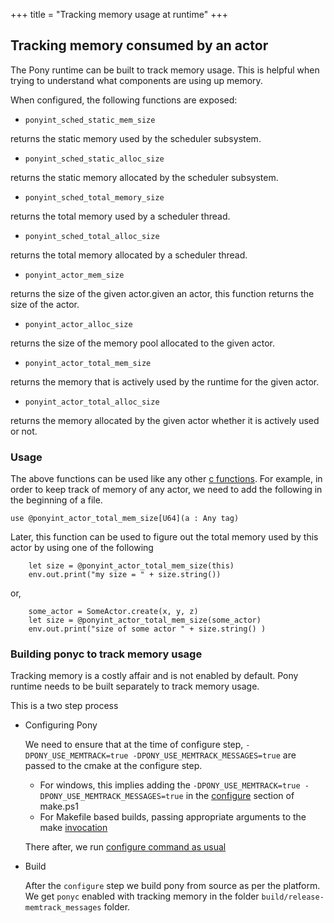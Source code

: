 +++
title = "Tracking memory usage at runtime"
+++

## Tracking memory consumed by an actor

The Pony runtime can be built to track memory usage. This is helpful when trying to understand what components are using up memory.

When configured, the following functions are exposed:

- `ponyint_sched_static_mem_size` 

returns the static memory used by the scheduler subsystem.

- `ponyint_sched_static_alloc_size` 

returns the static memory allocated by the scheduler subsystem.

- `ponyint_sched_total_memory_size` 

returns the total memory used by a scheduler thread.

- `ponyint_sched_total_alloc_size` 

returns the total memory allocated by a scheduler thread.

- `ponyint_actor_mem_size` 

returns the size of the given actor.given an actor, this function returns the size of the actor.

- `ponyint_actor_alloc_size` 

returns the size of the memory pool allocated to the given actor.

- `ponyint_actor_total_mem_size` 

returns the memory that is actively used by the runtime for the given actor. 

- `ponyint_actor_total_alloc_size` 

returns the memory allocated by the given actor whether it is actively used or not.

### Usage

The above functions can be used like any other [c functions](https://tutorial.ponylang.io/c-ffi/calling-c.html). 
For example, in order to keep track of memory of any actor, we need to add the following in the beginning of a file. 

```pony
use @ponyint_actor_total_mem_size[U64](a : Any tag)
```

Later, this function can be used to figure out the total memory used by this actor by using one of the following

```pony
    let size = @ponyint_actor_total_mem_size(this)
    env.out.print("my size = " + size.string())
```
or,

```pony
    some_actor = SomeActor.create(x, y, z)
    let size = @ponyint_actor_total_mem_size(some_actor)
    env.out.print("size of some actor " + size.string() )
```


### Building ponyc to track memory usage
Tracking memory is a costly affair and is not enabled by default. Pony runtime needs to be built separately to track memory usage. 

This is a two step process

-  Configuring Pony

   We need to ensure that at the time of configure step, `-DPONY_USE_MEMTRACK=true -DPONY_USE_MEMTRACK_MESSAGES=true` are passed to the cmake at the configure step.

    - For windows, this implies adding the `-DPONY_USE_MEMTRACK=true -DPONY_USE_MEMTRACK_MESSAGES=true` in the [configure](https://github.com/ponylang/ponyc/blob/make.ps1) section of make.ps1
   - For Makefile based builds, passing appropriate arguments to the make [invocation](https://github.com/ponylang/ponyc/blob/Makefile)

   There after, we run [configure command as usual](https://github.com/ponylang/ponyc/blob/main/BUILD.md)

- Build
  
  After the `configure` step we build pony from source as per the platform. We get `ponyc` enabled with tracking memory in the folder `build/release-memtrack_messages` folder.


